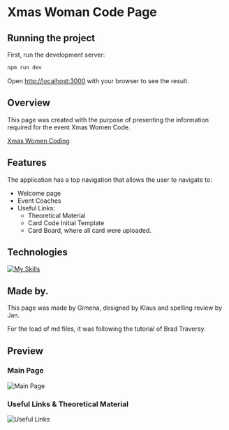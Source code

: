 # Xmas Woman Code Page

## Running the project

First, run the development server:

```bash
npm run dev
```

Open [http://localhost:3000](http://localhost:3000) with your browser to see the result.

## Overview

This page was created with the purpose of presenting the information required for the event Xmas Women Code.

[Xmas Women Coding](https://xmas-women-coding-2022.vercel.app/)

## Features

The application has a top navigation that allows the user to navigate to:

-   Welcome page
-   Event Coaches
-   Useful Links:
    -   Theoretical Material
    -   Card Code Initial Template
    -   Card Board, where all card were uploaded.

## Technologies

[![My Skills](https://skillicons.dev/icons?i=ts,nextjs,css)](https://skillicons.dev)

## Made by.

This page was made by Gimena, designed by Klaus and spelling review by Jan.

For the load of md files, it was following the tutorial of Brad Traversy.

## Preview

### Main Page

![Main Page](public/readme/main_page.gif)

### Useful Links & Theoretical Material

![Useful Links](public/readme/useful_links.gif)
